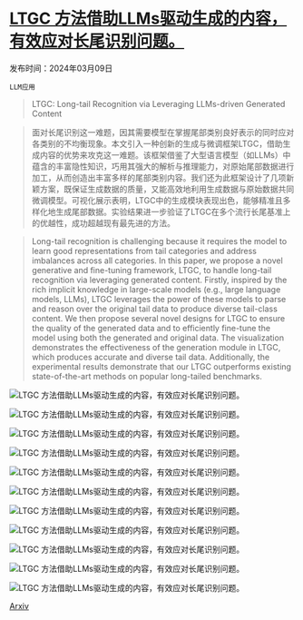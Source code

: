 # [LTGC 方法借助LLMs驱动生成的内容，有效应对长尾识别问题。](https://arxiv.org/abs/2403.05854)

发布时间：2024年03月09日

`LLM应用`

> LTGC: Long-tail Recognition via Leveraging LLMs-driven Generated Content

> 面对长尾识别这一难题，因其需要模型在掌握尾部类别良好表示的同时应对各类别的不均衡现象。本文引入一种创新的生成与微调框架LTGC，借助生成内容的优势来攻克这一难题。该框架借鉴了大型语言模型（如LLMs）中蕴含的丰富隐性知识，巧用其强大的解析与推理能力，对原始尾部数据进行加工，从而创造出丰富多样的尾部类别内容。我们还为此框架设计了几项新颖方案，既保证生成数据的质量，又能高效地利用生成数据与原始数据共同微调模型。可视化展示表明，LTGC中的生成模块表现出色，能够精准且多样化地生成尾部数据。实验结果进一步验证了LTGC在多个流行长尾基准上的优越性，成功超越现有最先进的方法。

> Long-tail recognition is challenging because it requires the model to learn good representations from tail categories and address imbalances across all categories. In this paper, we propose a novel generative and fine-tuning framework, LTGC, to handle long-tail recognition via leveraging generated content. Firstly, inspired by the rich implicit knowledge in large-scale models (e.g., large language models, LLMs), LTGC leverages the power of these models to parse and reason over the original tail data to produce diverse tail-class content. We then propose several novel designs for LTGC to ensure the quality of the generated data and to efficiently fine-tune the model using both the generated and original data. The visualization demonstrates the effectiveness of the generation module in LTGC, which produces accurate and diverse tail data. Additionally, the experimental results demonstrate that our LTGC outperforms existing state-of-the-art methods on popular long-tailed benchmarks.

![LTGC 方法借助LLMs驱动生成的内容，有效应对长尾识别问题。](../../../paper_images/2403.05854/fig1.png)

![LTGC 方法借助LLMs驱动生成的内容，有效应对长尾识别问题。](../../../paper_images/2403.05854/fig_framework_v7_new.png)

![LTGC 方法借助LLMs驱动生成的内容，有效应对长尾识别问题。](../../../paper_images/2403.05854/fig_minigpt.png)

![LTGC 方法借助LLMs驱动生成的内容，有效应对长尾识别问题。](../../../paper_images/2403.05854/fig_chatgpt.png)

![LTGC 方法借助LLMs驱动生成的内容，有效应对长尾识别问题。](../../../paper_images/2403.05854/fig_clip_filter_v5.png)

![LTGC 方法借助LLMs驱动生成的内容，有效应对长尾识别问题。](../../../paper_images/2403.05854/x1.png)

![LTGC 方法借助LLMs驱动生成的内容，有效应对长尾识别问题。](../../../paper_images/2403.05854/x2.png)

![LTGC 方法借助LLMs驱动生成的内容，有效应对长尾识别问题。](../../../paper_images/2403.05854/supp_max_num.png)

![LTGC 方法借助LLMs驱动生成的内容，有效应对长尾识别问题。](../../../paper_images/2403.05854/x3.png)

![LTGC 方法借助LLMs驱动生成的内容，有效应对长尾识别问题。](../../../paper_images/2403.05854/x4.png)

![LTGC 方法借助LLMs驱动生成的内容，有效应对长尾识别问题。](../../../paper_images/2403.05854/x5.png)

[Arxiv](https://arxiv.org/abs/2403.05854)